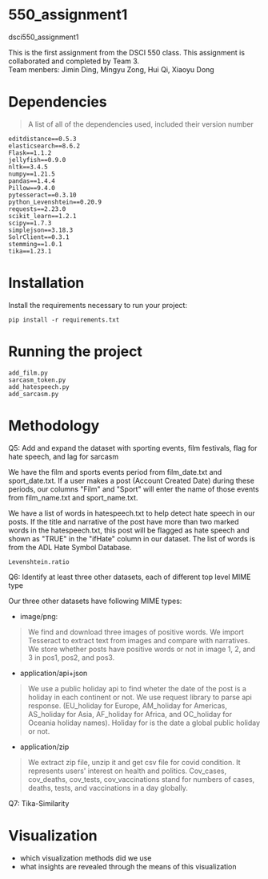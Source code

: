 # 550_assignment1
dsci550_assignment1 

This is the first assignment from the DSCI 550 class. This assignment is collaborated and completed by Team 3. <br>
Team menbers: Jimin Ding, Mingyu Zong, Hui Qi, Xiaoyu Dong


# Dependencies

> A list of all of the dependencies used, included their version number  
```
editdistance==0.5.3
elasticsearch==8.6.2
Flask==1.1.2
jellyfish==0.9.0
nltk==3.4.5
numpy==1.21.5
pandas==1.4.4
Pillow==9.4.0
pytesseract==0.3.10
python_Levenshtein==0.20.9
requests==2.23.0
scikit_learn==1.2.1
scipy==1.7.3
simplejson==3.18.3
SolrClient==0.3.1
stemming==1.0.1
tika==1.23.1

```
# Installation

Install the requirements necessary to run your project:  

```
pip install -r requirements.txt
```

# Running the project

```
add_film.py
sarcasm_token.py
add_hatespeech.py
add_sarcasm.py

```

# Methodology

Q5: Add and expand the dataset with sporting events, film festivals, flag for hate speech, and lag for sarcasm

We have the film and sports events period from film_date.txt and sport_date.txt. If a user makes a post (Account Created Date) during these periods, our columns "Film" and "Sport" will enter the name of those events from film_name.txt and sport_name.txt. 
 
We have a list of words in hatespeech.txt to help detect hate speech in our posts. If the title and narrative of the post have more than two marked words in the hatespeech.txt, this post will be flagged as hate speech and shown as "TRUE" in the "ifHate" column in our dataset. The list of words is from the ADL Hate Symbol Database.  


``` 
Levenshtein.ratio
``` 

Q6: Identify at least three other datasets, each of different top level MIME type

Our three other datasets have following MIME types:
- image/png:
> We find and download three images of positive words. We import Tesseract to extract text from images and compare with narratives. We store whether posts have positive words or not in image 1, 2, and 3 in pos1, pos2, and pos3.
- application/api+json
> We use a public holiday api to find wheter the date of the post is a holiday in each continent or not. We use request library to parse api response. (EU_holiday for Europe, AM_holiday for Americas, AS_holiday for Asia, AF_holiday for Africa, and OC_holiday for Oceania holiday names). Holiday for is the date a global public holiday or not.
- application/zip
> We extract zip file, unzip it and get csv file for covid condition. It represents users' interest on health and politics. Cov_cases, cov_deaths, cov_tests, cov_vaccinations stand for numbers of cases, deaths, tests, and vaccinations in a day globally.

Q7: Tika-Similarity



# Visualization

- which visualization methods did we use
- what insights are revealed through the means of this visualization

 

